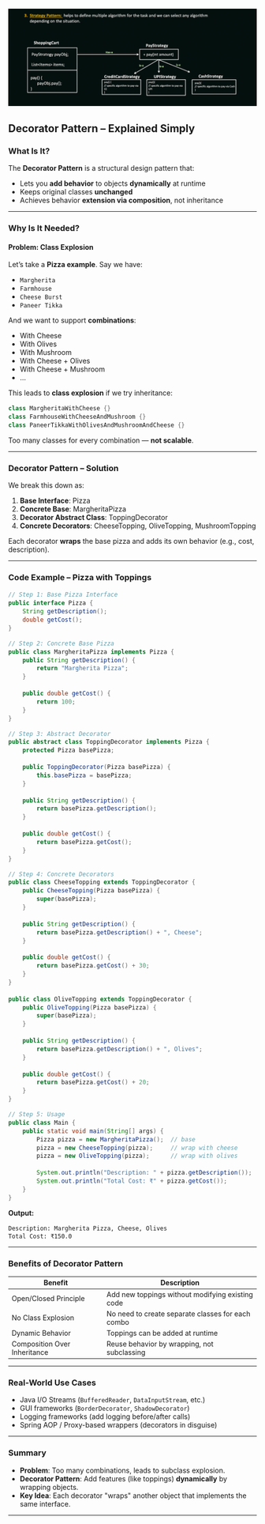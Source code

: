 ![alt text](sdp.png)

## **Decorator Pattern – Explained Simply**


### **What Is It?**

The **Decorator Pattern** is a structural design pattern that:

* Lets you **add behavior** to objects **dynamically** at runtime
* Keeps original classes **unchanged**
* Achieves behavior **extension via composition**, not inheritance

---

### **Why Is It Needed?**

#### Problem: **Class Explosion**

Let’s take a **Pizza example**. Say we have:

* `Margherita`
* `Farmhouse`
* `Cheese Burst`
* `Paneer Tikka`

And we want to support **combinations**:

* With Cheese
* With Olives
* With Mushroom
* With Cheese + Olives
* With Cheese + Mushroom
* ...

This leads to **class explosion** if we try inheritance:

```java
class MargheritaWithCheese {}
class FarmhouseWithCheeseAndMushroom {}
class PaneerTikkaWithOlivesAndMushroomAndCheese {}
```

Too many classes for every combination — **not scalable**.

---

### **Decorator Pattern – Solution**

We break this down as:

1. **Base Interface**: Pizza
2. **Concrete Base**: MargheritaPizza
3. **Decorator Abstract Class**: ToppingDecorator
4. **Concrete Decorators**: CheeseTopping, OliveTopping, MushroomTopping

Each decorator **wraps** the base pizza and adds its own behavior (e.g., cost, description).

---

###  Code Example – Pizza with Toppings

```java
// Step 1: Base Pizza Interface
public interface Pizza {
    String getDescription();
    double getCost();
}
```

```java
// Step 2: Concrete Base Pizza
public class MargheritaPizza implements Pizza {
    public String getDescription() {
        return "Margherita Pizza";
    }

    public double getCost() {
        return 100;
    }
}
```

```java
// Step 3: Abstract Decorator
public abstract class ToppingDecorator implements Pizza {
    protected Pizza basePizza;

    public ToppingDecorator(Pizza basePizza) {
        this.basePizza = basePizza;
    }

    public String getDescription() {
        return basePizza.getDescription();
    }

    public double getCost() {
        return basePizza.getCost();
    }
}
```

```java
// Step 4: Concrete Decorators
public class CheeseTopping extends ToppingDecorator {
    public CheeseTopping(Pizza basePizza) {
        super(basePizza);
    }

    public String getDescription() {
        return basePizza.getDescription() + ", Cheese";
    }

    public double getCost() {
        return basePizza.getCost() + 30;
    }
}

public class OliveTopping extends ToppingDecorator {
    public OliveTopping(Pizza basePizza) {
        super(basePizza);
    }

    public String getDescription() {
        return basePizza.getDescription() + ", Olives";
    }

    public double getCost() {
        return basePizza.getCost() + 20;
    }
}
```

```java
// Step 5: Usage
public class Main {
    public static void main(String[] args) {
        Pizza pizza = new MargheritaPizza();  // base
        pizza = new CheeseTopping(pizza);     // wrap with cheese
        pizza = new OliveTopping(pizza);      // wrap with olives

        System.out.println("Description: " + pizza.getDescription());
        System.out.println("Total Cost: ₹" + pizza.getCost());
    }
}
```

**Output:**

```
Description: Margherita Pizza, Cheese, Olives
Total Cost: ₹150.0
```

---

###  Benefits of Decorator Pattern

| Benefit                      | Description                                       |
| ---------------------------- | ------------------------------------------------- |
| Open/Closed Principle        | Add new toppings without modifying existing code  |
| No Class Explosion           | No need to create separate classes for each combo |
| Dynamic Behavior             | Toppings can be added at runtime                  |
| Composition Over Inheritance | Reuse behavior by wrapping, not subclassing       |

---

### Real-World Use Cases

* Java I/O Streams (`BufferedReader`, `DataInputStream`, etc.)
* GUI frameworks (`BorderDecorator`, `ShadowDecorator`)
* Logging frameworks (add logging before/after calls)
* Spring AOP / Proxy-based wrappers (decorators in disguise)

---

### Summary

* **Problem**: Too many combinations, leads to subclass explosion.
* **Decorator Pattern**: Add features (like toppings) **dynamically** by wrapping objects.
* **Key Idea**: Each decorator "wraps" another object that implements the same interface.

---